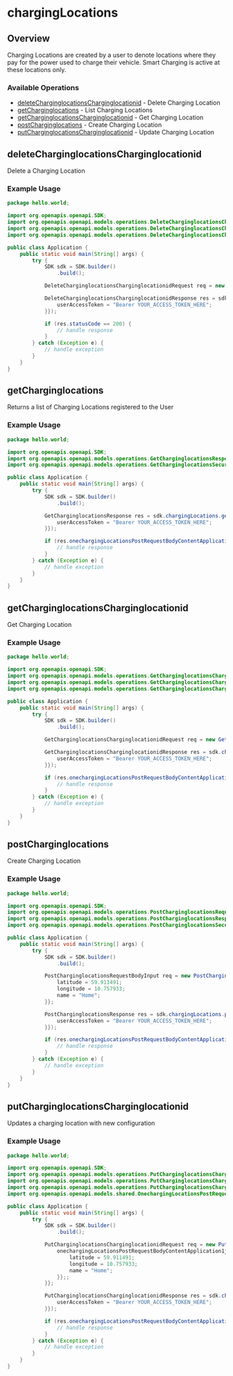 # chargingLocations

## Overview

Charging Locations are created by a user to denote locations where they pay for the power used to charge their vehicle. Smart Charging is active at these locations only.

### Available Operations

* [deleteCharginglocationsCharginglocationid](#deletecharginglocationscharginglocationid) - Delete Charging Location
* [getCharginglocations](#getcharginglocations) - List Charging Locations
* [getCharginglocationsCharginglocationid](#getcharginglocationscharginglocationid) - Get Charging Location
* [postCharginglocations](#postcharginglocations) - Create Charging Location
* [putCharginglocationsCharginglocationid](#putcharginglocationscharginglocationid) - Update Charging Location

## deleteCharginglocationsCharginglocationid

Delete a Charging Location

### Example Usage

```java
package hello.world;

import org.openapis.openapi.SDK;
import org.openapis.openapi.models.operations.DeleteCharginglocationsCharginglocationidRequest;
import org.openapis.openapi.models.operations.DeleteCharginglocationsCharginglocationidResponse;
import org.openapis.openapi.models.operations.DeleteCharginglocationsCharginglocationidSecurity;

public class Application {
    public static void main(String[] args) {
        try {
            SDK sdk = SDK.builder()
                .build();

            DeleteCharginglocationsCharginglocationidRequest req = new DeleteCharginglocationsCharginglocationidRequest("suscipit");            

            DeleteCharginglocationsCharginglocationidResponse res = sdk.chargingLocations.deleteCharginglocationsCharginglocationid(req, new DeleteCharginglocationsCharginglocationidSecurity() {{
                userAccessToken = "Bearer YOUR_ACCESS_TOKEN_HERE";
            }});

            if (res.statusCode == 200) {
                // handle response
            }
        } catch (Exception e) {
            // handle exception
        }
    }
}
```

## getCharginglocations

Returns a list of Charging Locations registered to the User

### Example Usage

```java
package hello.world;

import org.openapis.openapi.SDK;
import org.openapis.openapi.models.operations.GetCharginglocationsResponse;
import org.openapis.openapi.models.operations.GetCharginglocationsSecurity;

public class Application {
    public static void main(String[] args) {
        try {
            SDK sdk = SDK.builder()
                .build();

            GetCharginglocationsResponse res = sdk.chargingLocations.getCharginglocations(new GetCharginglocationsSecurity() {{
                userAccessToken = "Bearer YOUR_ACCESS_TOKEN_HERE";
            }});

            if (res.onechargingLocationsPostRequestBodyContentApplication1jsonSchemas != null) {
                // handle response
            }
        } catch (Exception e) {
            // handle exception
        }
    }
}
```

## getCharginglocationsCharginglocationid

Get Charging Location

### Example Usage

```java
package hello.world;

import org.openapis.openapi.SDK;
import org.openapis.openapi.models.operations.GetCharginglocationsCharginglocationidRequest;
import org.openapis.openapi.models.operations.GetCharginglocationsCharginglocationidResponse;
import org.openapis.openapi.models.operations.GetCharginglocationsCharginglocationidSecurity;

public class Application {
    public static void main(String[] args) {
        try {
            SDK sdk = SDK.builder()
                .build();

            GetCharginglocationsCharginglocationidRequest req = new GetCharginglocationsCharginglocationidRequest("iure");            

            GetCharginglocationsCharginglocationidResponse res = sdk.chargingLocations.getCharginglocationsCharginglocationid(req, new GetCharginglocationsCharginglocationidSecurity() {{
                userAccessToken = "Bearer YOUR_ACCESS_TOKEN_HERE";
            }});

            if (res.onechargingLocationsPostRequestBodyContentApplication1jsonSchema != null) {
                // handle response
            }
        } catch (Exception e) {
            // handle exception
        }
    }
}
```

## postCharginglocations

Create Charging Location

### Example Usage

```java
package hello.world;

import org.openapis.openapi.SDK;
import org.openapis.openapi.models.operations.PostCharginglocationsRequestBodyInput;
import org.openapis.openapi.models.operations.PostCharginglocationsResponse;
import org.openapis.openapi.models.operations.PostCharginglocationsSecurity;

public class Application {
    public static void main(String[] args) {
        try {
            SDK sdk = SDK.builder()
                .build();

            PostCharginglocationsRequestBodyInput req = new PostCharginglocationsRequestBodyInput() {{
                latitude = 59.911491;
                longitude = 10.757933;
                name = "Home";
            }};            

            PostCharginglocationsResponse res = sdk.chargingLocations.postCharginglocations(req, new PostCharginglocationsSecurity() {{
                userAccessToken = "Bearer YOUR_ACCESS_TOKEN_HERE";
            }});

            if (res.onechargingLocationsPostRequestBodyContentApplication1jsonSchema != null) {
                // handle response
            }
        } catch (Exception e) {
            // handle exception
        }
    }
}
```

## putCharginglocationsCharginglocationid

Updates a charging location with new configuration

### Example Usage

```java
package hello.world;

import org.openapis.openapi.SDK;
import org.openapis.openapi.models.operations.PutCharginglocationsCharginglocationidRequest;
import org.openapis.openapi.models.operations.PutCharginglocationsCharginglocationidResponse;
import org.openapis.openapi.models.operations.PutCharginglocationsCharginglocationidSecurity;
import org.openapis.openapi.models.shared.OnechargingLocationsPostRequestBodyContentApplication1jsonSchemaInput;

public class Application {
    public static void main(String[] args) {
        try {
            SDK sdk = SDK.builder()
                .build();

            PutCharginglocationsCharginglocationidRequest req = new PutCharginglocationsCharginglocationidRequest("magnam") {{
                onechargingLocationsPostRequestBodyContentApplication1jsonSchemaInput = new OnechargingLocationsPostRequestBodyContentApplication1jsonSchemaInput() {{
                    latitude = 59.911491;
                    longitude = 10.757933;
                    name = "Home";
                }};;
            }};            

            PutCharginglocationsCharginglocationidResponse res = sdk.chargingLocations.putCharginglocationsCharginglocationid(req, new PutCharginglocationsCharginglocationidSecurity() {{
                userAccessToken = "Bearer YOUR_ACCESS_TOKEN_HERE";
            }});

            if (res.onechargingLocationsPostRequestBodyContentApplication1jsonSchema != null) {
                // handle response
            }
        } catch (Exception e) {
            // handle exception
        }
    }
}
```
